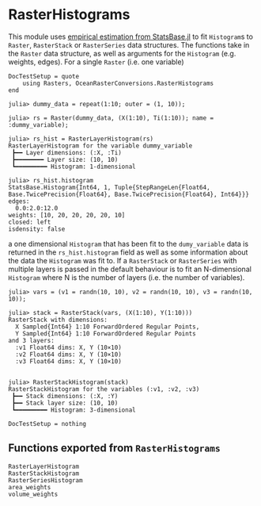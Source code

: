 # RasterHistograms

This module uses [empirical estimation from StatsBase.jl](https://juliastats.org/StatsBase.jl/stable/empirical/) to fit `Histogram`s to `Raster`, `RasterStack` or `RasterSeries` data structures.
The functions take in the `Raster` data structure, as well as arguments for the `Histogram` (e.g. weights, edges).
For a single `Raster` (i.e. one variable)

```@meta
DocTestSetup = quote
    using Rasters, OceanRasterConversions.RasterHistograms
end
```

```jldoctest
julia> dummy_data = repeat(1:10; outer = (1, 10));

julia> rs = Raster(dummy_data, (X(1:10), Ti(1:10)); name = :dummy_variable);

julia> rs_hist = RasterLayerHistogram(rs)
RasterLayerHistogram for the variable dummy_variable
 ┣━━ Layer dimensions: (:X, :Ti) 
 ┣━━━━━━━━ Layer size: (10, 10)
 ┗━━━━━━━━━ Histogram: 1-dimensional

julia> rs_hist.histogram
StatsBase.Histogram{Int64, 1, Tuple{StepRangeLen{Float64, Base.TwicePrecision{Float64}, Base.TwicePrecision{Float64}, Int64}}}
edges:
  0.0:2.0:12.0
weights: [10, 20, 20, 20, 20, 10]
closed: left
isdensity: false

```

a one dimensional `Histogram` that has been fit to the `dumy_variable` data is returned in the `rs_hist.histogram` field as well as some information about the data the `Histogram` was fit to.
If a `RasterStack` or `RasterSeries` with multiple layers is passed in the default behaviour is to fit an N-dimensional `Histogram` where N is the number of layers (i.e. the number of variables).

```jldoctest
julia> vars = (v1 = randn(10, 10), v2 = randn(10, 10), v3 = randn(10, 10));

julia> stack = RasterStack(vars, (X(1:10), Y(1:10)))
RasterStack with dimensions: 
  X Sampled{Int64} 1:10 ForwardOrdered Regular Points,
  Y Sampled{Int64} 1:10 ForwardOrdered Regular Points
and 3 layers:
  :v1 Float64 dims: X, Y (10×10)
  :v2 Float64 dims: X, Y (10×10)
  :v3 Float64 dims: X, Y (10×10)


julia> RasterStackHistogram(stack)
RasterStackHistogram for the variables (:v1, :v2, :v3)
 ┣━━ Stack dimensions: (:X, :Y)
 ┣━━ Stack layer size: (10, 10)
 ┗━━━━━━━━━ Histogram: 3-dimensional

```

```@meta
DocTestSetup = nothing
```

## Functions exported from `RasterHistograms`

```@docs
RasterLayerHistogram
RasterStackHistogram
RasterSeriesHistogram
area_weights
volume_weights
```
